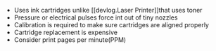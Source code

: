 
- Uses ink cartridges unlike [[devlog.Laser Printer]]that uses toner
- Pressure or electrical pulses force int out of tiny nozzles
- Calibration is required to make sure cartridges are aligned properly
- Cartridge replacement is expensive
- Consider print pages per minute(PPM)
